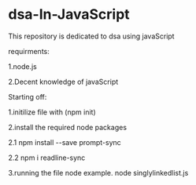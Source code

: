 # dsa-In-JavaScript
 This repository is dedicated to dsa using javaScript
 

 requirments:
 
 1.node.js
 
 2.Decent knowledge of javaScript

Starting off:

1.initilize file with (npm init)

2.install the required node packages

   2.1 npm install --save prompt-sync
 
   2.2 npm i readline-sync
 
3.running the file node<filename>
 example. node singlylinkedlist.js
